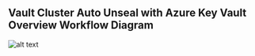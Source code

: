## Vault Cluster Auto Unseal with Azure Key Vault Overview Workflow Diagram

![alt text](./images/az-kv-vault-auto-unseal-no-click-ops.png)